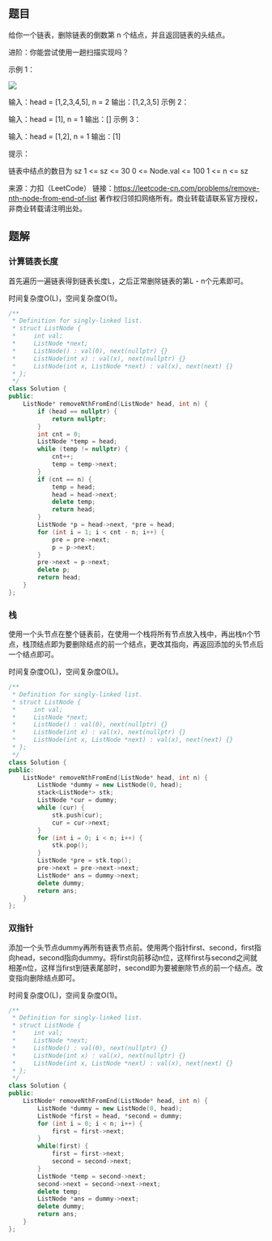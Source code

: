 ## 题目

给你一个链表，删除链表的倒数第 n 个结点，并且返回链表的头结点。

进阶：你能尝试使用一趟扫描实现吗？

 

示例 1：

![](https://assets.leetcode.com/uploads/2020/10/03/remove_ex1.jpg)


输入：head = [1,2,3,4,5], n = 2
输出：[1,2,3,5]
示例 2：

输入：head = [1], n = 1
输出：[]
示例 3：

输入：head = [1,2], n = 1
输出：[1]


提示：

链表中结点的数目为 sz
1 <= sz <= 30
0 <= Node.val <= 100
1 <= n <= sz

来源：力扣（LeetCode）
链接：https://leetcode-cn.com/problems/remove-nth-node-from-end-of-list
著作权归领扣网络所有。商业转载请联系官方授权，非商业转载请注明出处。

## 题解

### 计算链表长度

首先遍历一遍链表得到链表长度L，之后正常删除链表的第L - n个元素即可。

时间复杂度O(L)，空间复杂度O(1)。

```c++
/**
 * Definition for singly-linked list.
 * struct ListNode {
 *     int val;
 *     ListNode *next;
 *     ListNode() : val(0), next(nullptr) {}
 *     ListNode(int x) : val(x), next(nullptr) {}
 *     ListNode(int x, ListNode *next) : val(x), next(next) {}
 * };
 */
class Solution {
public:
    ListNode* removeNthFromEnd(ListNode* head, int n) {
        if (head == nullptr) {
            return nullptr;
        }
        int cnt = 0;
        ListNode *temp = head;
        while (temp != nullptr) {
            cnt++;
            temp = temp->next;
        }
        if (cnt == n) {
            temp = head;
            head = head->next;
            delete temp;
            return head;
        }
        ListNode *p = head->next, *pre = head;
        for (int i = 1; i < cnt - n; i++) {
            pre = pre->next;
            p = p->next;
        }
        pre->next = p->next;
        delete p;
        return head;
    }
};
```

### 栈

使用一个头节点在整个链表前，在使用一个栈将所有节点放入栈中，再出栈n个节点，栈顶结点即为要删除结点的前一个结点，更改其指向，再返回添加的头节点后一个结点即可。

时间复杂度O(L)，空间复杂度O(L)。

```c++
/**
 * Definition for singly-linked list.
 * struct ListNode {
 *     int val;
 *     ListNode *next;
 *     ListNode() : val(0), next(nullptr) {}
 *     ListNode(int x) : val(x), next(nullptr) {}
 *     ListNode(int x, ListNode *next) : val(x), next(next) {}
 * };
 */
class Solution {
public:
    ListNode* removeNthFromEnd(ListNode* head, int n) {
        ListNode *dummy = new ListNode(0, head);
        stack<ListNode*> stk;
        ListNode *cur = dummy;
        while (cur) {
            stk.push(cur);
            cur = cur->next;
        }
        for (int i = 0; i < n; i++) {
            stk.pop();
        }
        ListNode *pre = stk.top();
        pre->next = pre->next->next;
        ListNode* ans = dummy->next;
        delete dummy;
        return ans;
    }
};
```

### 双指针

添加一个头节点dummy再所有链表节点前。使用两个指针first、second，first指向head，second指向dummy。将first向前移动n位，这样first与second之间就相差n位，这样当first到链表尾部时，second即为要被删除节点的前一个结点。改变指向删除结点即可。

时间复杂度O(L)，空间复杂度O(1)。

```c++
/**
 * Definition for singly-linked list.
 * struct ListNode {
 *     int val;
 *     ListNode *next;
 *     ListNode() : val(0), next(nullptr) {}
 *     ListNode(int x) : val(x), next(nullptr) {}
 *     ListNode(int x, ListNode *next) : val(x), next(next) {}
 * };
 */
class Solution {
public:
    ListNode* removeNthFromEnd(ListNode* head, int n) {
        ListNode *dummy = new ListNode(0, head);
        ListNode *first = head, *second = dummy;
        for (int i = 0; i < n; i++) {
            first = first->next;
        }
        while(first) {
            first = first->next;
            second = second->next;
        }
        ListNode *temp = second->next;
        second->next = second->next->next;
        delete temp;
        ListNode *ans = dummy->next;
        delete dummy;
        return ans;
    }
};
```


